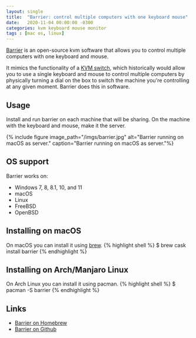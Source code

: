 ```yaml
---
layout: single
title:  "Barrier: control multiple computers with one keyboard mouse"
date:   2020-11-04 00:00:00 -0300
categories: kvm keyboard mouse monitor
tags : [mac os, linux]
---
```


[Barrier][4] is an open-source kvm software that allows you to control multiple computers with one
keyboard and mouse.

It mimics the functionality of a [KVM switch][3], which historically would allow you to use a single keyboard and mouse
to control multiple computers by physically turning a dial on the box to switch the machine you're controlling at any given moment.
Barrier does this in software.

## Usage
Install and run barrier on each machine that will be sharing. On the machine with the keyboard and mouse, make it the server.

{% include figure image_path="/imgs/barrier.jpg" alt="Barrier running on macOS as server." caption="Barrier running on macOS as server."%}

## OS support
Barrier works on:

- Windows 7, 8, 8.1, 10, and 11
- macOS
- Linux
- FreeBSD
- OpenBSD

## Installing on macOS
On macOS you can install it using [brew](https://brew.sh/).
{% highlight shell %}
$ brew cask install barrier
{% endhighlight %}

## Installing on Arch/Manjaro Linux
On Arch Linux you can install it using pacman.
{% highlight shell %}
$ pacman -S barrier
{% endhighlight %}

## Links
- [Barrier on Homebrew][1]
- [Barrier on Github][2]

[1]: https://formulae.brew.sh/cask/barrier
[2]: https://github.com/debauchee/barrier
[3]: https://en.wikipedia.org/wiki/KVM_switch
[4]: https://github.com/debauchee/barrier

